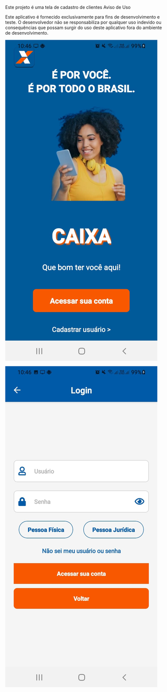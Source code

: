 Este projeto é uma tela de cadastro de clientes 
Aviso de Uso


Este aplicativo é fornecido exclusivamente para fins de desenvolvimento e teste. O desenvolvedor não se responsabiliza por qualquer uso indevido ou consequências que possam surgir do uso deste aplicativo fora do ambiente de desenvolvimento. 

![Tela 1](./assets/tela1.jpeg)


![Tela 2](./assets/tela2.jpeg)













